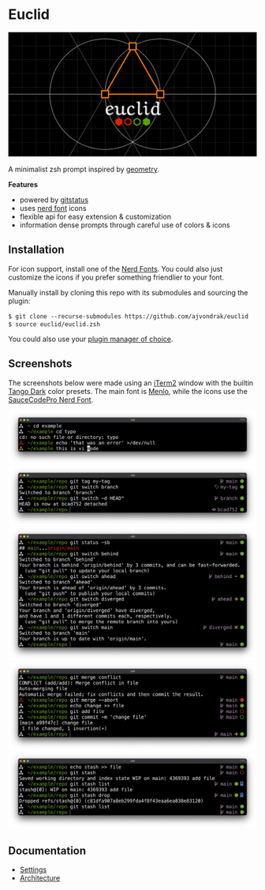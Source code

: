 # Euclid

![logo](images/logo.svg)

A minimalist zsh prompt inspired by [geometry](https://github.com/geometry-zsh/geometry).

**Features**
* powered by [gitstatus](https://github.com/romkatv/gitstatus)
* uses [nerd font](https://www.nerdfonts.com) icons
* flexible api for easy extension & customization
* information dense prompts through careful use of colors & icons

## Installation

For icon support, install one of the [Nerd Fonts](https://www.nerdfonts.com/). You could also just customize the icons if you prefer something friendlier to your font.

Manually install by cloning this repo with its submodules and sourcing the plugin:

```console
$ git clone --recurse-submodules https://github.com/ajvondrak/euclid
$ source euclid/euclid.zsh
```

You could also use your [plugin manager of choice](https://gist.github.com/olets/06009589d7887617e061481e22cf5a4a).

## Screenshots

The screenshots below were made using an [iTerm2](https://iterm2.com/) window with the builtin [Tango Dark](https://github.com/mbadolato/iTerm2-Color-Schemes#builtin-tango-dark) color presets. The main font is [Menlo](https://en.wikipedia.org/wiki/Menlo_%28typeface%29), while the icons use the [SauceCodePro Nerd Font](https://github.com/ryanoasis/nerd-fonts/tree/master/patched-fonts/SourceCodePro).

![Example showing the different states of the left prompt.](images/prompt.png)
![Example showing the different states of the git ref in the right prompt.](images/git-ref.png)
![Example showing the different states of git tracking in the right prompt.](images/git-tracking.png)
![Example showing the different states of the git index in the right prompt.](images/git-index.png)
![Example showing the different states of the git stash in the right prompt.](images/git-stash.png)

## Documentation

* [Settings](doc/settings.md)
* [Architecture](doc/architecture.md)
